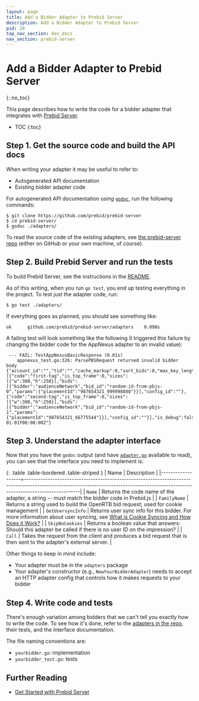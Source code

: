```yaml
---
layout: page
title: Add a Bidder Adapter to Prebid Server
description: Add a Bidder Adapter to Prebid Server
pid: 28
top_nav_section: dev_docs
nav_section: prebid-server
---
```


<div class="bs-docs-section" markdown="1">

# Add a Bidder Adapter to Prebid Server
{:.no_toc}

This page describes how to write the code for a bidder adapter that integrates with [Prebid Server]({{site.baseurl}}/dev-docs/get-started-with-prebid-server.html).

* TOC
{:toc}

## Step 1. Get the source code and build the API docs

When writing your adapter it may be useful to refer to:

- Autogenerated API documentation
- Existing bidder adapter code

For autogenerated API documentation using [`godoc`](http://godoc.org/golang.org/x/tools/cmd/godoc), run the following commands:

```
$ git clone https://github.com/prebid/prebid-server
$ cd prebid-server/
$ godoc ./adapters/
```

To read the source code of the existing adapters, see [the prebid-server repo](https://github.com/prebid/prebid-server/tree/master/adapters) (either on GitHub or your own machine, of course).

## Step 2. Build Prebid Server and run the tests

To build Prebid Server, see the instructions in the [README](https://github.com/prebid/prebid-server/tree/master/README.md).

As of this writing, when you run `go test`, you end up testing everything in the project. To test just the adapter code, run:

```
$ go test ./adapters/
```

If everything goes as planned, you should see something like:

```
ok  	github.com/prebid/prebid-server/adapters	0.098s
```

A failing test will look something like the following (I triggered this failure by changing the bidder code for the AppNexus adapter to an invalid value):

```
 --- FAIL: TestAppNexusBasicResponse (0.01s)
	appnexus_test.go:326: ParsePBSRequest returned invalid bidder
body {"account_id":"","tid":"","cache_markup":0,"sort_bids":0,"max_key_length":0,"secure":0,"timeout_millis":0,"ad_units":[{"code":"first-tag","is_top_frame":0,"sizes":[{"w":300,"h":250}],"bids":[{"bidder":"audienceNetwork","bid_id":"random-id-from-pbjs-0","params":{"placementId":"987654321_999998888"}}],"config_id":""},{"code":"second-tag","is_top_frame":0,"sizes":[{"w":300,"h":250}],"bids":[{"bidder":"audienceNetwork","bid_id":"random-id-from-pbjs-1","params":{"placementId":"987654321_66775544"}}],"config_id":""}],"is_debug":false,"app":null,"device":null,"Start":"0001-01-01T00:00:00Z"}
```

## Step 3. Understand the adapter interface

Now that you have the `godoc` output (and have [`adapter.go`](https://github.com/prebid/prebid-server/tree/master/adapters/adapter.go) available to read), you can see that the interface you need to implement is:

{: .table .table-bordered .table-striped }
| Name              | Description                                                                                                                                                                       |
|-------------------+-----------------------------------------------------------------------------------------------------------------------------------------------------------------------------------|
| `Name`            | Returns the code name of the adapter, a string -- must match the bidder code in Prebid.js                                                                                         |
| `FamilyName`      | Returns a string used to build the OpenRTB bid request; used for cookie management                                                                                                |
| `GetUsersyncInfo` | Returns user sync info for this bidder.  For more information about user syncing, see [What is Cookie Syncing and How Does it Work?](http://clearcode.cc/2015/12/cookie-syncing/) |
| `SkipNoCookies`   | Returns a boolean value that answers: Should this adapter be called if there is no user ID on the impression?                                                                     |
| `Call`            | Takes the request from the client and produces a bid request that is then sent to the adapter's external server.                                                                  |

Other things to keep in mind include:

- Your adapter must be in the `adapters` package
- Your adapter's constructor (e.g., `NewYourBidderAdapter`) needs to accept an HTTP adapter config that controls how it makes requests to your bidder

## Step 4. Write code and tests

There's enough variation among bidders that we can't tell you exactly how to write the code.  To see how it's done, refer to the [adapters in the repo](https://github.com/prebid/prebid-server/tree/master/adapters/), their tests, and the interface documentation.

The file naming conventions are:

+ `yourbidder.go`: implementation
+ `yourbidder_test.go`: tests

## Further Reading

+ [Get Started with Prebid Server]({{site.baseurl}}/dev-docs/get-started-with-prebid-server.html)

</div>

